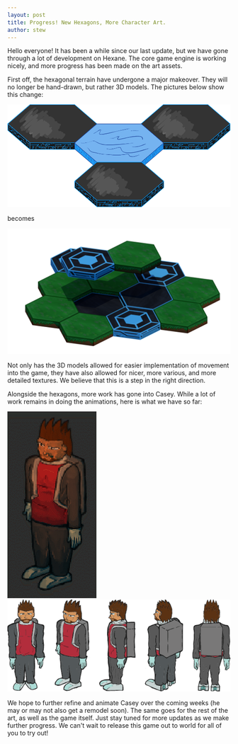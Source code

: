 ```yaml
---
layout: post
title: Progress! New Hexagons, More Character Art.
author: stew
---
```


Hello everyone! It has been a while since our last update, but we have gone through a lot of development on Hexane. The core game engine is working nicely, and more progress has been made on the art assets.

First off, the hexagonal terrain have undergone a major makeover. They will no longer be hand-drawn, but rather 3D models. The pictures below show this change:

![Old Hexagons . . .](../img/posts/hexagons/Hexagons.png)

becomes

![Better Hexagons](../img/posts/hexagons/Preview5_Web.png)

Not only has the 3D models allowed for easier implementation of movement into the game, they have also allowed for nicer, more various, and more detailed textures. We believe that this is a step in the right direction.

Alongside the hexagons, more work has gone into Casey. While a lot of work remains in doing the animations, here is what we have so far:

![Casey under the lighting engine](../img/posts/hexagons/Orbit3.gif)
![Full Rotation](../img/posts/hexagons/Casey-Spritesheet.png)

We hope to further refine and animate Casey over the coming weeks (he may or may not also get a remodel soon). The same goes for the rest of the art, as well as the game itself. Just stay tuned for more updates as we make further progress. We can't wait to release this game out to world for all of you to try out!
